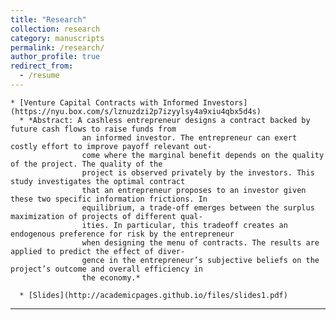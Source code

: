 ```yaml
---
title: "Research"
collection: research
category: manuscripts
permalink: /research/
author_profile: true
redirect_from:
  - /resume
---
```

    * [Venture Capital Contracts with Informed Investors](https://nyu.box.com/s/lznuzdzi2p7izyylsy4a9xiu4qbx5d4s)
      * *Abstract: A cashless entrepreneur designs a contract backed by future cash flows to raise funds from
                    an informed investor. The entrepreneur can exert costly effort to improve payoff relevant out-
                    come where the marginal benefit depends on the quality of the project. The quality of the
                    project is observed privately by the investors. This study investigates the optimal contract
                    that an entrepreneur proposes to an investor given these two specific information frictions. In
                    equilibrium, a trade-off emerges between the surplus maximization of projects of different qual-
                    ities. In particular, this tradeoff creates an endogenous preference for risk by the entrepreneur
                    when designing the menu of contracts. The results are applied to predict the effect of diver-
                    gence in the entrepreneur’s subjective beliefs on the project’s outcome and overall efficiency in
                    the economy.*

      * [Slides](http://academicpages.github.io/files/slides1.pdf)

---
